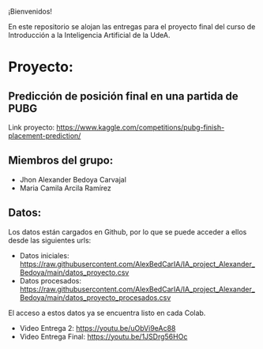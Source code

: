 ¡Bienvenidos!

En este repositorio se alojan las entregas para el proyecto final del curso de Introducción a la Inteligencia Artificial de la UdeA.

# Proyecto:

## Predicción de posición final en una partida de PUBG
Link proyecto: https://www.kaggle.com/competitions/pubg-finish-placement-prediction/

## Miembros del grupo:
- Jhon Alexander Bedoya Carvajal
- Maria Camila Arcila Ramírez

## Datos:

Los datos están cargados en Github, por lo que se puede acceder a ellos desde las siguientes urls:

- Datos iniciales: https://raw.githubusercontent.com/AlexBedCarIA/IA_project_Alexander_Bedoya/main/datos_proyecto.csv
- Datos procesados: https://raw.githubusercontent.com/AlexBedCarIA/IA_project_Alexander_Bedoya/main/datos_proyecto_procesados.csv

El acceso a estos datos ya se encuentra listo en cada Colab.

- Video Entrega 2: https://youtu.be/uObVi9eAc88
- Video Entrega Final: https://youtu.be/1JSDrg56HOc
